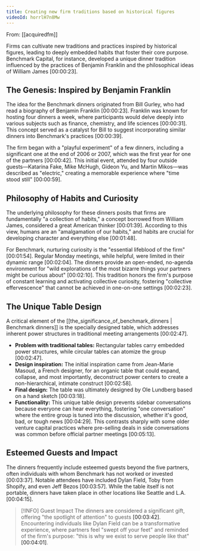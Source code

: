 ```yaml
---
title: Creating new firm traditions based on historical figures
videoId: horrlH7n8Mw
---
```


From: [[acquiredfm]] <br/> 

Firms can cultivate new traditions and practices inspired by historical figures, leading to deeply embedded habits that foster their core purpose. Benchmark Capital, for instance, developed a unique dinner tradition influenced by the practices of Benjamin Franklin and the philosophical ideas of William James <a class="yt-timestamp" data-t="00:00:23">[00:00:23]</a>.

## The Genesis: Inspired by Benjamin Franklin

The idea for the Benchmark dinners originated from Bill Gurley, who had read a biography of Benjamin Franklin <a class="yt-timestamp" data-t="00:00:23">[00:00:23]</a>. Franklin was known for hosting four dinners a week, where participants would delve deeply into various subjects such as finance, chemistry, and life sciences <a class="yt-timestamp" data-t="00:00:31">[00:00:31]</a>. This concept served as a catalyst for Bill to suggest incorporating similar dinners into Benchmark's practices <a class="yt-timestamp" data-t="00:00:39">[00:00:39]</a>.

The firm began with a "playful experiment" of a few dinners, including a significant one at the end of 2006 or 2007, which was the first year for one of the partners <a class="yt-timestamp" data-t="00:00:42">[00:00:42]</a>. This initial event, attended by four outside guests—Katarina Fake, Mike McHugh, Gideon Yu, and Martin Mikos—was described as "electric," creating a memorable experience where "time stood still" <a class="yt-timestamp" data-t="00:00:59">[00:00:59]</a>.

## Philosophy of Habits and Curiosity

The underlying philosophy for these dinners posits that firms are fundamentally "a collection of habits," a concept borrowed from William James, considered a great American thinker <a class="yt-timestamp" data-t="00:01:39">[00:01:39]</a>. According to this view, humans are an "amalgamation of our habits," and habits are crucial for developing character and everything else <a class="yt-timestamp" data-t="00:01:48">[00:01:48]</a>.

For Benchmark, nurturing curiosity is the "essential lifeblood of the firm" <a class="yt-timestamp" data-t="00:01:54">[00:01:54]</a>. Regular Monday meetings, while helpful, were limited in their dynamic range <a class="yt-timestamp" data-t="00:02:04">[00:02:04]</a>. The dinners provide an open-ended, no-agenda environment for "wild explorations of the most bizarre things your partners might be curious about" <a class="yt-timestamp" data-t="00:02:10">[00:02:10]</a>. This tradition honors the firm's purpose of constant learning and activating collective curiosity, fostering "collective effervescence" that cannot be achieved in one-on-one settings <a class="yt-timestamp" data-t="00:02:23">[00:02:23]</a>.

## The Unique Table Design

A critical element of the [[the_significance_of_benchmark_dinners | Benchmark dinners]] is the specially designed table, which addresses inherent power structures in traditional meeting arrangements <a class="yt-timestamp" data-t="00:02:47">[00:02:47]</a>.

*   **Problem with traditional tables:** Rectangular tables carry embedded power structures, while circular tables can atomize the group <a class="yt-timestamp" data-t="00:02:47">[00:02:47]</a>.
*   **Design inspiration:** The initial inspiration came from Jean-Marie Masoud, a French designer, for an organic table that could expand, collapse, and most importantly, deconstruct power centers to create a non-hierarchical, intimate construct <a class="yt-timestamp" data-t="00:02:58">[00:02:58]</a>.
*   **Final design:** The table was ultimately designed by Ole Lundberg based on a hand sketch <a class="yt-timestamp" data-t="00:03:18">[00:03:18]</a>.
*   **Functionality:** This unique table design prevents sidebar conversations because everyone can hear everything, fostering "one conversation" where the entire group is tuned into the discussion, whether it's good, bad, or tough news <a class="yt-timestamp" data-t="00:04:29">[00:04:29]</a>. This contrasts sharply with some older venture capital practices where pre-selling deals in side conversations was common before official partner meetings <a class="yt-timestamp" data-t="00:05:13">[00:05:13]</a>.

## Esteemed Guests and Impact

The dinners frequently include esteemed guests beyond the five partners, often individuals with whom Benchmark has not worked or invested <a class="yt-timestamp" data-t="00:03:37">[00:03:37]</a>. Notable attendees have included Dylan Field, Toby from Shopify, and even Jeff Bezos <a class="yt-timestamp" data-t="00:03:57">[00:03:57]</a>. While the table itself is not portable, dinners have taken place in other locations like Seattle and L.A. <a class="yt-timestamp" data-t="00:04:15">[00:04:15]</a>.

> [!INFO] Guest Impact
> The dinners are considered a significant gift, offering "the spotlight of attention" to guests <a class="yt-timestamp" data-t="00:03:42">[00:03:42]</a>. Encountering individuals like Dylan Field can be a transformative experience, where partners feel "swept off your feet" and reminded of the firm's purpose: "this is why we exist to serve people like that" <a class="yt-timestamp" data-t="00:04:01">[00:04:01]</a>.